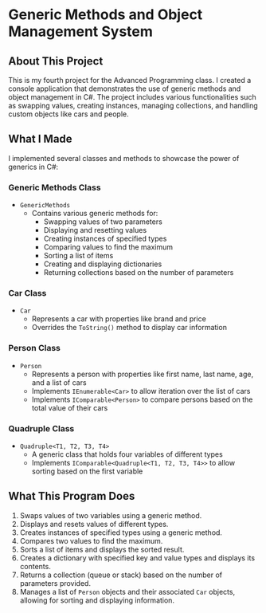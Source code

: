 # Generic Methods and Object Management System

## About This Project
This is my fourth project for the Advanced Programming class. I created a console application that demonstrates the use of generic methods and object management in C#. The project includes various functionalities such as swapping values, creating instances, managing collections, and handling custom objects like cars and people.

## What I Made
I implemented several classes and methods to showcase the power of generics in C#:

### Generic Methods Class
- `GenericMethods`
  - Contains various generic methods for:
    - Swapping values of two parameters
    - Displaying and resetting values
    - Creating instances of specified types
    - Comparing values to find the maximum
    - Sorting a list of items
    - Creating and displaying dictionaries
    - Returning collections based on the number of parameters

### Car Class
- `Car`
  - Represents a car with properties like brand and price
  - Overrides the `ToString()` method to display car information

### Person Class
- `Person`
  - Represents a person with properties like first name, last name, age, and a list of cars
  - Implements `IEnumerable<Car>` to allow iteration over the list of cars
  - Implements `IComparable<Person>` to compare persons based on the total value of their cars

### Quadruple Class
- `Quadruple<T1, T2, T3, T4>`
  - A generic class that holds four variables of different types
  - Implements `IComparable<Quadruple<T1, T2, T3, T4>>` to allow sorting based on the first variable

## What This Program Does
1. Swaps values of two variables using a generic method.
2. Displays and resets values of different types.
3. Creates instances of specified types using a generic method.
4. Compares two values to find the maximum.
5. Sorts a list of items and displays the sorted result.
6. Creates a dictionary with specified key and value types and displays its contents.
7. Returns a collection (queue or stack) based on the number of parameters provided.
8. Manages a list of `Person` objects and their associated `Car` objects, allowing for sorting and displaying information.